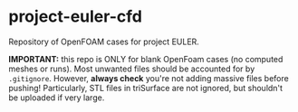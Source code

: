 # project-euler-cfd

Repository of OpenFOAM cases for project EULER.

**IMPORTANT:** this repo is ONLY for blank OpenFoam cases (no computed meshes or runs).
Most unwanted files should be accounted for by `.gitignore`. However, **always check** you're not adding massive files before pushing!
Particularly, STL files in triSurface are not ignored, but shouldn't be uploaded if very large.